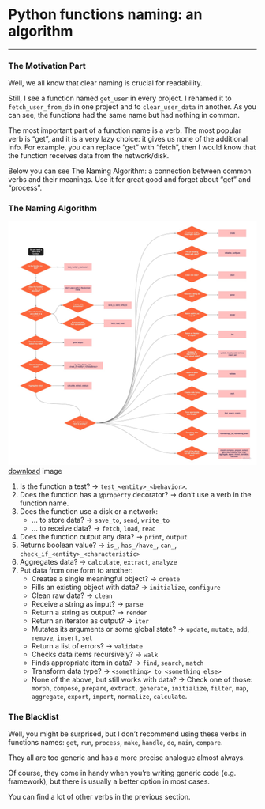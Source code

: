 # Python functions naming: an algorithm
____
### The Motivation Part
Well, we all know that clear naming is crucial for readability.

Still, I see a function named `get_user` in every project. I renamed it to `fetch_user_from_db` in one project and to `clear_user_data` in another. As you can see, the functions had the same name but had nothing in common.

The most important part of a function name is a verb. The most popular verb is “get”, and it is a very lazy choice: it gives us none of the additional info. For example, you can replace “get” with “fetch”, then I would know that the function receives data from the network/disk.

Below you can see The Naming Algorithm: a connection between common verbs and their meanings. Use it for great good and forget about “get” and “process”.
### The Naming Algorithm
![image with algorithm](assets/img/full_image.jpeg)
[download](assets/img/full_image.jpeg) image

1. Is the function a test? -> `test_<entity>_<behavior>`.
2. Does the function has a `@property` decorator? -> don’t use a verb in the function name.
3. Does the function use a disk or a network:
   - … to store data? -> `save_to`, `send`, `write_to`
   - … to receive data? -> `fetch`, `load`, `read`
4. Does the function output any data? -> `print`, `output`
5. Returns boolean value? -> `is_`, `has_/have_`, `can_`, `check_if_<entity>_<characteristic>`
6. Aggregates data? -> `calculate`, `extract`, `analyze`
7. Put data from one form to another:
    - Creates a single meaningful object? -> `create`
    - Fills an existing object with data? -> `initialize`, `configure`
    - Clean raw data? -> `clean`
    - Receive a string as input? -> `parse`
    - Return a string as output? -> `render`
    - Return an iterator as output? -> `iter`
    - Mutates its arguments or some global state? -> `update`, `mutate`, `add`, `remove`, `insert`, `set`
    - Return a list of errors? -> `validate`
    - Checks data items recursively? -> `walk`
    - Finds appropriate item in data? -> `find`, `search`, `match`
    - Transform data type? -> `<something>_to_<something_else>`
    - None of the above, but still works with data? -> Check one of those: `morph`, `compose`, `prepare`, `extract`, `generate`, `initialize`, `filter`, `map`, `aggregate`, `export`, `import`, `normalize`, `calculate`.


### The Blacklist  
Well, you might be surprised, but I don’t recommend using these verbs in functions names: `get`, `run`, `process`, `make`, `handle`, `do`, `main`, `compare`.

They all are too generic and has a more precise analogue almost always.

Of course, they come in handy when you’re writing generic code (e.g. framework), but there is usually a better option in most cases.

You can find a lot of other verbs in the previous section.